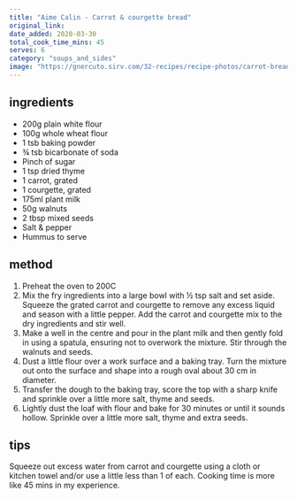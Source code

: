 ```yaml
---
title: "Aime Calin - Carrot & courgette bread"
original_link:
date_added: 2020-03-30
total_cook_time_mins: 45
serves: 6
category: "soups_and_sides"
image: "https://gnercuto.sirv.com/32-recipes/recipe-photos/carrot-bread.png"
---
```


## ingredients

- 200g plain white flour
- 100g whole wheat flour
- 1 tsb baking powder
- ¾ tsb bicarbonate of soda
- Pinch of sugar
- 1 tsp dried thyme
- 1 carrot, grated
- 1 courgette, grated
- 175ml plant milk
- 50g walnuts
- 2 tbsp mixed seeds
- Salt & pepper
- Hummus to serve

## method

1. Preheat the oven to 200C
2. Mix the fry ingredients into a large bowl with ½ tsp salt and set aside. Squeeze the grated carrot and courgette to remove any excess liquid and season with a little pepper. Add the carrot and courgette mix to the dry ingredients and stir well.
3. Make a well in the centre and pour in the plant milk and then gently fold in using a spatula, ensuring not to overwork the mixture. Stir through the walnuts and seeds.
4. Dust a little flour over a work surface and a baking tray. Turn the mixture out onto the surface and shape into a rough oval about 30 cm in diameter.
5. Transfer the dough to the baking tray, score the top with a sharp knife and sprinkle over a little more salt, thyme and seeds.
6. Lightly dust the loaf with flour and bake for 30 minutes or until it sounds hollow. Sprinkle over a little more salt, thyme and extra seeds.

## tips

Squeeze out excess water from carrot and courgette using a cloth or kitchen towel and/or use a little less than 1 of each. Cooking time is more like 45 mins in my experience.
